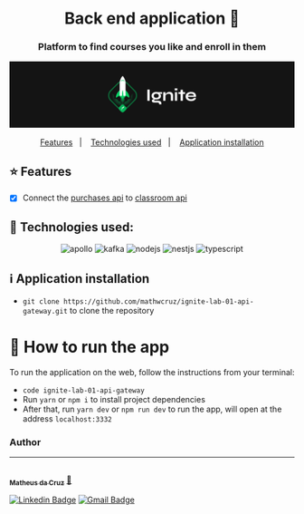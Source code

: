 <h1 align="center">Back end application  🤖</h1>

<h3 align="center">Platform to find courses you like and enroll in them</h3>

<p align="center"> <img src="https://github.com/mathwcruz/next-auth/blob/main/.github/Ignite.png" width="1400px"/> </p>

<p align="center">
  <a href="#star-features">Features</a>&nbsp;&nbsp;&nbsp;|&nbsp;&nbsp;&nbsp;
  <a href="#rocket-technologies-used">Technologies used</a>&nbsp;&nbsp;&nbsp;|&nbsp;&nbsp;&nbsp;
  <a href="#information_source-application-installation">Application installation</a>
</p>

## :star: Features
- [x] Connect the [purchases api](https://github.com/mathwcruz/ignite-lab-01-api-purchases) to [classroom api](https://github.com/mathwcruz/ignite-lab-01-api-classroom)

## :rocket: Technologies used:
<p align="center">
<img src="https://xnrzwkuslogyvxcfkyyh.supabase.co/storage/v1/object/sign/projects-technologies-icons/apollo_icon.svg?token=eyJhbGciOiJIUzI1NiIsInR5cCI6IkpXVCJ9.eyJ1cmwiOiJwcm9qZWN0cy10ZWNobm9sb2dpZXMtaWNvbnMvYXBvbGxvX2ljb24uc3ZnIiwiaWF0IjoxNjUwMTQ5MTY5LCJleHAiOjE5NjU1MDkxNjl9.cLD3Paf02sG01KbZysbWxpfha93UJ_a3hxZJb2ypm7Y" alt="apollo" width="70" height="70"/>
<img src="https://xnrzwkuslogyvxcfkyyh.supabase.co/storage/v1/object/sign/projects-technologies-icons/kafka_icon.png?token=eyJhbGciOiJIUzI1NiIsInR5cCI6IkpXVCJ9.eyJ1cmwiOiJwcm9qZWN0cy10ZWNobm9sb2dpZXMtaWNvbnMva2Fma2FfaWNvbi5wbmciLCJpYXQiOjE2NTAxNTI1MDUsImV4cCI6MTk2NTUxMjUwNX0.wt6hiylCrCyRlLY-CzFRr0u8AvLSoBgIKdu8_M2qkjM" alt="kafka" width="70" height="70"/>
<img src="https://xnrzwkuslogyvxcfkyyh.supabase.co/storage/v1/object/sign/projects-technologies-icons/node_js_icon.svg?token=eyJhbGciOiJIUzI1NiIsInR5cCI6IkpXVCJ9.eyJ1cmwiOiJwcm9qZWN0cy10ZWNobm9sb2dpZXMtaWNvbnMvbm9kZV9qc19pY29uLnN2ZyIsImlhdCI6MTY1MDE1MTYwMywiZXhwIjoxOTY1NTExNjAzfQ.W38QBfI57x2JpbLYfQVuXxnDdVD1b4WNrqaG4LkstRs" alt="nodejs" width="70" height="70"/>
<img src="https://xnrzwkuslogyvxcfkyyh.supabase.co/storage/v1/object/sign/projects-technologies-icons/nest_js_icon.png?token=eyJhbGciOiJIUzI1NiIsInR5cCI6IkpXVCJ9.eyJ1cmwiOiJwcm9qZWN0cy10ZWNobm9sb2dpZXMtaWNvbnMvbmVzdF9qc19pY29uLnBuZyIsImlhdCI6MTY1MDE1MTYxMSwiZXhwIjoxOTY1NTExNjExfQ.mjuxZb399MG8LCv-hZpkrgXckgt9PgZYAs1mr69N5JI" alt="nestjs" width="70" height="70"/>
<img src="https://xnrzwkuslogyvxcfkyyh.supabase.in/storage/v1/object/sign/projects-technologies-icons/typescript_icon.svg?token=eyJhbGciOiJIUzI1NiIsInR5cCI6IkpXVCJ9.eyJ1cmwiOiJwcm9qZWN0cy10ZWNobm9sb2dpZXMtaWNvbnMvdHlwZXNjcmlwdF9pY29uLnN2ZyIsImlhdCI6MTY0NjI0NjcyNiwiZXhwIjoxOTYxNjA2NzI2fQ.W404dqHwT_A4lfmg7st0cyj1aJxJH3PZtCnux_iVv_s" alt="typescript" width="70" height="70"/>
</p>

## :information_source: Application installation
- `git clone https://github.com/mathwcruz/ignite-lab-01-api-gateway.git` to clone the repository

# 🎲 How to run the app
To run the application on the web, follow the instructions from your terminal:
- `code ignite-lab-01-api-gateway`
- Run `yarn` or `npm i` to install project dependencies
- After that, run `yarn dev` or `npm run dev` to run the app, will open at the address `localhost:3332`

### Author
---
<a href="https://app.rocketseat.com.br/me/matheus-da-cruz-frontend">
 <img style="border-radius: 50%;" src="https://avatars.githubusercontent.com/u/68445791?v=4" width="100px;" alt=""/>
 <br />
 <sub><b>Matheus da Cruz</b></sub></a> <a href="https://app.rocketseat.com.br/me/matheus-da-cruz-frontend" title="Rocketseat">  🚀</a>

[![Linkedin Badge](https://img.shields.io/badge/-Matheus-blue?style=flat-square&logo=Linkedin&logoColor=white&link=https://www.linkedin.com/in/matheus-cruz-frontend/)](https://www.linkedin.com/in/matheus-cruz-frontend/) 
[![Gmail Badge](https://img.shields.io/badge/-matheuswachcruz@gmail.com-c14438?style=flat-square&logo=Gmail&logoColor=white&link=mailto:matheuswachcruz@gmail.com)](mailto:matheuswachcruz@gmail.com)
